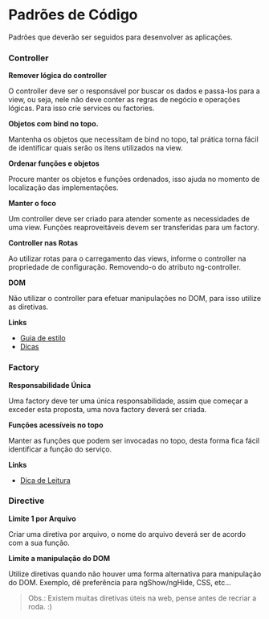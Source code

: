 # Padrões de Código

Padrões que deverão ser seguidos para desenvolver as aplicações.

### Controller

**Remover lógica do controller**

O controller deve ser o responsável por buscar os dados e passa-los para a view, ou seja, nele não deve conter as regras de negócio e operações lógicas. Para isso crie services ou factories.

**Objetos com bind no topo.**

Mantenha os objetos que necessitam de bind no topo, tal prática torna fácil de identificar quais serão os itens utilizados na view.

**Ordenar funções e objetos**

Procure manter os objetos e funções ordenados, isso ajuda no momento de localização das implementações.

**Manter o foco**

Um controller deve ser criado para atender somente as necessidades de uma view. Funções reaproveitáveis devem ser transferidas para um factory.

**Controller nas Rotas**

Ao utilizar rotas para o carregamento das views, informe o controller na propriedade de configuração. Removendo-o do atributo ng-controller.

**DOM**

Não utilizar o controller para efetuar manipulações no DOM, para isso utilize as diretivas.

**Links**

*	[Guia de estilo](https://github.com/johnpapa/angular-styleguide/blob/master/a1/i18n/pt-BR.md#controllers)
*	[Dicas](https://johnpapa.net/angular-function-declarations-function-expressions-and-readable-code)

### Factory

**Responsabilidade Única**

Uma factory deve ter uma única responsabilidade, assim que começar a exceder esta proposta, uma nova factory deverá ser criada.

**Funções acessíveis no topo**

Manter as funções que podem ser invocadas no topo, desta forma fica fácil identificar a função do serviço.

**Links**

*	[Dica de Leitura](https://addyosmani.com/resources/essentialjsdesignpatterns/book/#revealingmodulepatternjavascript)

### Directive

**Limite 1 por Arquivo**

Criar uma diretiva por arquivo, o nome do arquivo deverá ser de acordo com a sua função.

**Limite a manipulação do DOM**

Utilize diretivas quando não houver uma forma alternativa para manipulação do DOM. Exemplo, dê preferência para ngShow/ngHide, CSS, etc...

> Obs.: Existem muitas diretivas úteis na web, pense antes de recriar a roda. :)